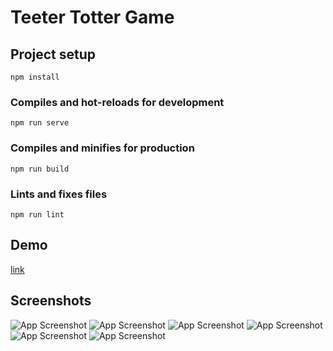 # Teeter Totter Game

## Project setup
```
npm install
```

### Compiles and hot-reloads for development
```
npm run serve
```

### Compiles and minifies for production
```
npm run build
```

### Lints and fixes files
```
npm run lint
```


## Demo 

[ link](https://teeter-totter-beta.vercel.app/)


## Screenshots

![App Screenshot](https://i.ibb.co/gy9RMLk/Screenshot-1.png)
![App Screenshot](https://i.ibb.co/2c826XJ/Screenshot-2.png)
![App Screenshot](https://i.ibb.co/4tgvfrK/Screenshot-3.png)
![App Screenshot](https://i.ibb.co/x6hMNRG/Screenshot-5.png)
![App Screenshot](https://i.ibb.co/8dHcwmf/Screenshot-7.png)
![App Screenshot](https://i.ibb.co/fXvhnv0/Screenshot-8.png)



